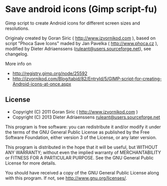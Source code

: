 Save android icons (Gimp script-fu)
===================================

Gimp script to create Android icons for different screen sizes and resolutions.

Originaly created by Goran Siric ( http://www.izvornikod.com ),
based on script "Phoca Save Icons" maded by Jan Pavelka ( http://www.phoca.cz ),
modified by Dieter Adriaenssens (ruleant@users.sourceforge.net), see changelog.

More info on
* http://registry.gimp.org/node/25592
* http://izvornikod.com/Blog/tabid/82/EntryId/5/GIMP-script-for-creating-Android-icons-at-once.aspx

License
-------

* Copyright (C) 2011 Goran Siric ( http://www.izvornikod.com )
* Copyright (C) 2013 Dieter Adriaenssens <ruleant@users.sourceforge.net>

This program is free software: you can redistribute it and/or modify
it under the terms of the GNU General Public License as published by
the Free Software Foundation, either version 3 of the License, or
any later version.

This program is distributed in the hope that it will be useful,
but WITHOUT ANY WARRANTY; without even the implied warranty of
MERCHANTABILITY or FITNESS FOR A PARTICULAR PURPOSE.  See the
GNU General Public License for more details.

You should have received a copy of the GNU General Public License
along with this program.  If not, see <http://www.gnu.org/licenses/>.
